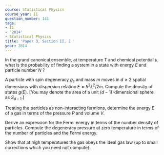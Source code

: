 ```yaml
---
course: Statistical Physics
course_year: II
question_number: 141
tags:
- II
- '2014'
- Statistical Physics
title: 'Paper 3, Section II, E '
year: 2014
---
```




In the grand canonical ensemble, at temperature $T$ and chemical potential $\mu$, what is the probability of finding a system in a state with energy $E$ and particle number $N$ ?

A particle with spin degeneracy $g_{s}$ and mass $m$ moves in $d \geqslant 2$ spatial dimensions with dispersion relation $E=\hbar^{2} k^{2} / 2 m$. Compute the density of states $g(E)$. [You may denote the area of a unit $(d-1)$-dimensional sphere as $S_{d-1}$.]

Treating the particles as non-interacting fermions, determine the energy $E$ of a gas in terms of the pressure $P$ and volume $V$.

Derive an expression for the Fermi energy in terms of the number density of particles. Compute the degeneracy pressure at zero temperature in terms of the number of particles and the Fermi energy.

Show that at high temperatures the gas obeys the ideal gas law (up to small corrections which you need not compute).